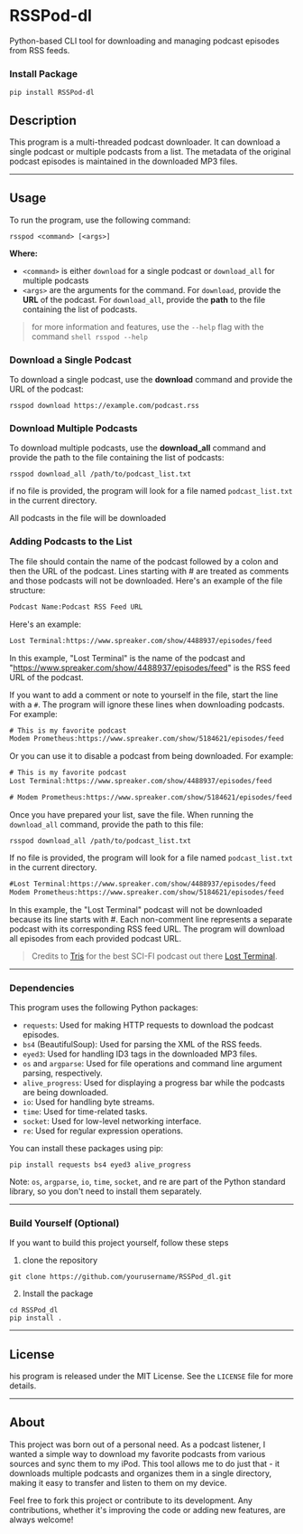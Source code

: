 # RSSPod-dl

Python-based CLI tool for downloading and managing podcast episodes from RSS feeds.

### Install Package

```shell
pip install RSSPod-dl
```

## Description

This program is a multi-threaded podcast downloader. It can download a single podcast or multiple podcasts from a list. The metadata of the original podcast episodes is maintained in the downloaded MP3 files.

---

## Usage

To run the program, use the following command:

```shell
rsspod <command> [<args>]
```

**Where:** 
- `<command>` is either `download` for a single podcast or `download_all` for multiple podcasts 
- `<args>` are the arguments for the command. For `download`, provide the **URL** of the podcast. For `download_all`, provide the **path** to the file containing the list of podcasts.

> for more information and features, use the `--help` flag with the command
    ```shell
    rsspod --help
    ``` 

### Download a Single Podcast
To download a single podcast, use the **download** command and provide the URL of the podcast:

```shell
rsspod download https://example.com/podcast.rss
```

### Download Multiple Podcasts

To download multiple podcasts, use the **download_all** command and provide the path to the file containing the list of podcasts:

```shell
rsspod download_all /path/to/podcast_list.txt
```

if no file is provided, the program will look for a file named `podcast_list.txt` in the current directory.

All podcasts in the file will be downloaded

### Adding Podcasts to the List
The file should contain the name of the podcast followed by a colon and then the URL of the podcast. Lines starting with # are treated as comments and those podcasts will not be downloaded. Here's an example of the file structure:

```txt
Podcast Name:Podcast RSS Feed URL
```

Here's an example:

```txt
Lost Terminal:https://www.spreaker.com/show/4488937/episodes/feed
```

In this example, "Lost Terminal" is the name of the podcast and "https://www.spreaker.com/show/4488937/episodes/feed" is the RSS feed URL of the podcast.

If you want to add a comment or note to yourself in the file, start the line with a `#`. The program will ignore these lines when downloading podcasts. For example:


```txt
# This is my favorite podcast
Modem Prometheus:https://www.spreaker.com/show/5184621/episodes/feed
```
Or you can use it to disable a podcast from being downloaded. For example:

```txt
# This is my favorite podcast
Lost Terminal:https://www.spreaker.com/show/4488937/episodes/feed

# Modem Prometheus:https://www.spreaker.com/show/5184621/episodes/feed
```

Once you have prepared your list, save the file. When running the `download_all` command, provide the path to this file:

```shell
rsspod download_all /path/to/podcast_list.txt
```

If no file is provided, the program will look for a file named `podcast_list.txt` in the current directory.

```txt
#Lost Terminal:https://www.spreaker.com/show/4488937/episodes/feed
Modem Prometheus:https://www.spreaker.com/show/5184621/episodes/feed
```

In this example, the "Lost Terminal" podcast will not be downloaded because its line starts with #. Each non-comment line represents a separate podcast with its corresponding RSS feed URL. The program will download all episodes from each provided podcast URL.

>Credits to [Tris](https://github.com/0atman) for the best SCI-FI podcast out there [Lost Terminal](https://lostterminal.com/).

---

### Dependencies
This program uses the following Python packages:

- `requests`: Used for making HTTP requests to download the podcast episodes.
- `bs4` (BeautifulSoup): Used for parsing the XML of the RSS feeds.
- `eyed3`: Used for handling ID3 tags in the downloaded MP3 files.
- `os` and `argparse`: Used for file operations and command line argument parsing, respectively.
- `alive_progress`: Used for displaying a progress bar while the podcasts are being downloaded.
- `io`: Used for handling byte streams.
- `time`: Used for time-related tasks.
- `socket`: Used for low-level networking interface.
- `re`: Used for regular expression operations.

You can install these packages using pip:
```shell
pip install requests bs4 eyed3 alive_progress
```

Note: `os`, `argparse`, `io`, `time`, `socket`, and re are part of the Python standard library, so you don't need to install them separately.

---

### Build Yourself (Optional)
If you want to build this project yourself, follow these steps

1. clone the repository

```shell
git clone https://github.com/yourusername/RSSPod_dl.git
```

2. Install the package

```shell
cd RSSPod_dl
pip install .
```
---

## License
his program is released under the MIT License. See the `LICENSE` file for more details.

---

## About

This project was born out of a personal need. As a podcast listener, I wanted a simple way to download my favorite podcasts from various sources and sync them to my iPod. This tool allows me to do just that - it downloads multiple podcasts and organizes them in a single directory, making it easy to transfer and listen to them on my device.

Feel free to fork this project or contribute to its development. Any contributions, whether it's improving the code or adding new features, are always welcome!




